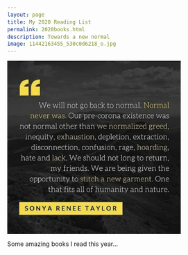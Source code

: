 ```yaml
--- 
layout: page
title: My 2020 Reading List
permalink: 2020books.html
description: Towards a new normal
image: 11442163455_530c0d6218_o.jpg
---
```


<img align="center" src="../assets/images/sonyareneetaylor.jpg" width="400">


Some amazing books I read this year... 
